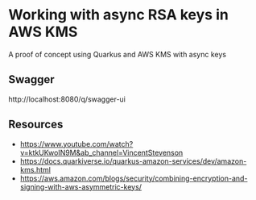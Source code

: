 # Working with async RSA keys in AWS KMS
A proof of concept using Quarkus and AWS KMS with async keys

## Swagger
http://localhost:8080/q/swagger-ui

## Resources
* https://www.youtube.com/watch?v=ktkUKwoIN9M&ab_channel=VincentStevenson
* https://docs.quarkiverse.io/quarkus-amazon-services/dev/amazon-kms.html
* https://aws.amazon.com/blogs/security/combining-encryption-and-signing-with-aws-asymmetric-keys/

